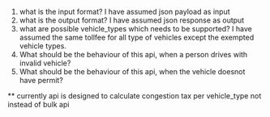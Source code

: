 1. what is the input format? I have assumed json payload as input
2. what is the output format? I have assumed json response as output
3. what are possible vehicle_types which needs to be supported? I have assumed the same tollfee for all type of vehicles except the exempted vehicle types.
4. What should be the behaviour of this api, when a person drives with invalid vehicle?
5. What should be the behaviour of this api, when the vehicle doesnot have permit?

\*\* currently api is designed to calculate congestion tax per vehicle_type not instead of bulk api
